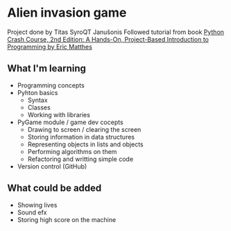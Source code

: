 # Alien invasion game

Project done by Titas SyroQT Janušonis
Followed tutorial from book [Python Crash Course, 2nd Edition: A Hands-On, Project-Based Introduction to Programming by Eric Matthes ](https://www.amazon.com/Python-Crash-Course-Hands-Project-Based/dp/1593276036)

## What I'm learning

- Programming concepts
- Pyhton basics
  - Syntax
  - Classes
  - Working with libraries
- PyGame module / game dev cocepts
  - Drawing to screen / clearing the screen
  - Storing information in data structures
  - Representing objects in lists and objects
  - Performing algorithms on them
  - Refactoring and writting simple code
- Version control (GitHub)

## What could be added

- Showing lives
- Sound efx
- Storing high score on the machine
